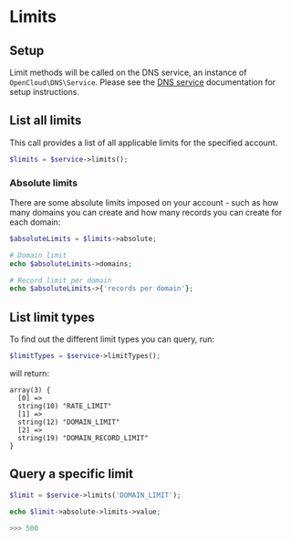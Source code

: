 # Limits

## Setup

Limit methods will be called on the DNS service, an instance of `OpenCloud\DNS\Service`. Please see the [DNS service](Service.md) documentation for setup instructions.

## List all limits

This call provides a list of all applicable limits for the specified account.

```php
$limits = $service->limits();
```

### Absolute limits

There are some absolute limits imposed on your account - such as how many domains you can create and how many records you can create for each domain:

```php
$absoluteLimits = $limits->absolute;

# Domain limit
echo $absoluteLimits->domains;

# Record limit per domain
echo $absoluteLimits->{'records per domain'};
```

## List limit types

To find out the different limit types you can query, run:

```php
$limitTypes = $service->limitTypes();
```

will return:

```
array(3) {
  [0] =>
  string(10) "RATE_LIMIT"
  [1] =>
  string(12) "DOMAIN_LIMIT"
  [2] =>
  string(19) "DOMAIN_RECORD_LIMIT"
}
```

## Query a specific limit

```php
$limit = $service->limits('DOMAIN_LIMIT');

echo $limit->absolute->limits->value;

>>> 500
```